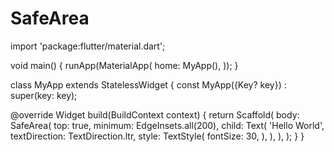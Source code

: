 # SafeArea

import 'package:flutter/material.dart';

void main() {
  runApp(MaterialApp(
    home: MyApp(),
  ));
}

class MyApp extends StatelessWidget {
  const MyApp({Key? key}) : super(key: key);

  @override
  Widget build(BuildContext context) {
    return Scaffold(
      body: SafeArea(
        top: true,
        minimum: EdgeInsets.all(200),
        child: Text(
          'Hello World',
          textDirection: TextDirection.ltr,
          style: TextStyle(
            fontSize: 30,
          ),
        ),
      ),
    );
  }
}
